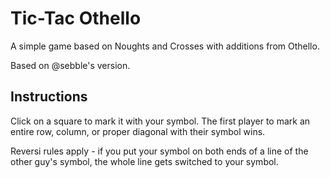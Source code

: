 Tic-Tac Othello
===============

A simple game based on Noughts and Crosses with additions from Othello.

Based on @sebble's version.

Instructions
------------

Click on a square to mark it with your symbol.
The first player to mark an entire row, column, or proper diagonal with their symbol wins.

Reversi rules apply - if you put your symbol on both ends of a line of the other guy's symbol, the whole line gets switched to your symbol.
